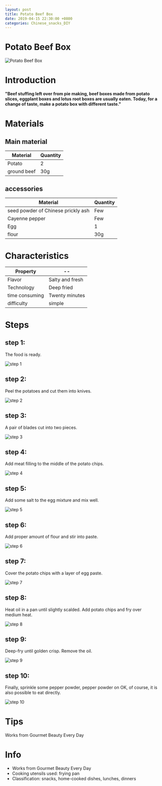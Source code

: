 ```yaml
---
layout: post
title: Potato Beef Box
date: 2019-04-15 22:30:00 +0800
categories: Chinese_snacks_DIY
---
```


# Potato Beef Box

![Potato Beef Box]({{site.baseurl}}/img/430296/430296.jpg)

# Introduction

**"Beef stuffing left over from pie making, beef boxes made from potato slices, eggplant boxes and lotus root boxes are usually eaten. Today, for a change of taste, make a potato box with different taste."**

# Materials


## Main material

Material|Quantity
--|--
Potato|2
ground beef|30g

## accessories

Material|Quantity
--|--
seed powder of Chinese prickly ash|Few
Cayenne pepper|Few
Egg|1
flour|30g

# Characteristics

Property|--
--|--
Flavor|Salty and fresh
Technology|Deep fried
time consuming|Twenty minutes
difficulty|simple

# Steps

## step 1:

The food is ready.

![step 1]({{site.baseurl}}/img/430296/1.jpg)

## step 2:

Peel the potatoes and cut them into knives.

![step 2]({{site.baseurl}}/img/430296/2.jpg)

## step 3:

A pair of blades cut into two pieces.

![step 3]({{site.baseurl}}/img/430296/3.jpg)

## step 4:

Add meat filling to the middle of the potato chips.

![step 4]({{site.baseurl}}/img/430296/4.jpg)

## step 5:

Add some salt to the egg mixture and mix well.

![step 5]({{site.baseurl}}/img/430296/5.jpg)

## step 6:

Add proper amount of flour and stir into paste.

![step 6]({{site.baseurl}}/img/430296/6.jpg)

## step 7:

Cover the potato chips with a layer of egg paste.

![step 7]({{site.baseurl}}/img/430296/7.jpg)

## step 8:

Heat oil in a pan until slightly scalded. Add potato chips and fry over medium heat.

![step 8]({{site.baseurl}}/img/430296/8.jpg)

## step 9:

Deep-fry until golden crisp. Remove the oil.

![step 9]({{site.baseurl}}/img/430296/9.jpg)

## step 10:

Finally, sprinkle some pepper powder, pepper powder on OK, of course, it is also possible to eat directly.

![step 10]({{site.baseurl}}/img/430296/10.jpg)

# Tips

Works from Gourmet Beauty Every Day

# Info

- Works from Gourmet Beauty Every Day
- Cooking utensils used: frying pan
- Classification: snacks, home-cooked dishes, lunches, dinners
